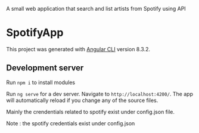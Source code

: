 A small web application that search and list artists from Spotify using API 


# SpotifyApp

This project was generated with [Angular CLI](https://github.com/angular/angular-cli) version 8.3.2.

## Development server

Run `npm i` to install modules

Run `ng serve` for a dev server. Navigate to `http://localhost:4200/`. The app will automatically reload if you change any of the source files.

Mainly the crendentials related to spotify exist under config.json file.


Note : the spotify credentials exist under config.json
